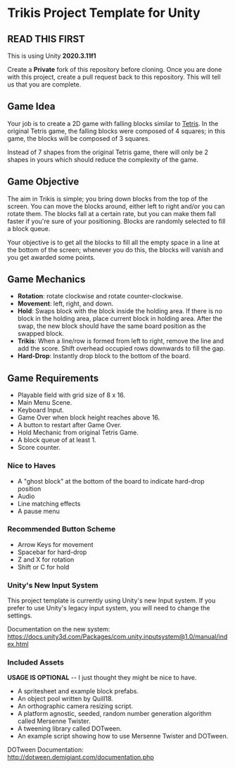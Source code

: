 # Trikis Project Template for Unity

## READ THIS FIRST

This is using Unity **2020.3.11f1**

Create a **Private** fork of this repository before cloning. Once you are done with this project, create a pull request back to this repository. This will tell us that you are complete.

## Game Idea

Your job is to create a 2D game with falling blocks similar to [Tetris](https://tetris.com/play-tetris/). In the original Tetris game, the falling blocks were composed of 4 squares; in this game, the blocks will be composed of 3 squares.

Instead of 7 shapes from the original Tetris game, there will only be 2 shapes in yours which should reduce the complexity of the game.

## Game Objective

The aim in Trikis is simple; you bring down blocks from the top of the screen. You can move the blocks around, either left to right and/or you can rotate them. The blocks fall at a certain rate, but you can make them fall faster if you're sure of your positioning. Blocks are randomly selected to fill a block queue.

Your objective is to get all the blocks to fill all the empty space in a line at the bottom of the screen; whenever you do this, the blocks will vanish and you get awarded some points.

## Game Mechanics

* **Rotation**: rotate clockwise and rotate counter-clockwise.
* **Movement**: left, right, and down.
* **Hold**: Swaps block with the block inside the holding area. If there is no block in the holding area, place current block in holding area. After the swap, the new block should have the same board position as the swapped block.
* **Trikis**: When a line/row is formed from left to right, remove the line and add the score. Shift overhead occupied rows downwards to fill the gap.
* **Hard-Drop**: Instantly drop block to the bottom of the board.

## Game Requirements

* Playable field with grid size of 8 x 16.
* Main Menu Scene.
* Keyboard Input.
* Game Over when block height reaches above 16.
* A button to restart after Game Over.
* Hold Mechanic from original Tetris Game.
* A block queue of at least 1.
* Score counter.

### Nice to Haves

* A "ghost block" at the bottom of the board to indicate hard-drop position
* Audio
* Line matching effects
* A pause menu

### Recommended Button Scheme

* Arrow Keys for movement
* Spacebar for hard-drop
* Z and X for rotation
* Shift or C for hold

### Unity's New Input System

This project template is currently using Unity's new Input system. If you prefer to use Unity's legacy input system, you will need to change the settings.

Documentation on the new system:
<https://docs.unity3d.com/Packages/com.unity.inputsystem@1.0/manual/index.html>

### Included Assets

**USAGE IS OPTIONAL** -- I just thought they might be nice to have.

* A spritesheet and example block prefabs.
* An object pool written by Quill18.
* An orthographic camera resizing script.
* A platform agnostic, seeded, random number generation algorithm called Mersenne Twister.
* A tweening library called DOTween.
* An example script showing how to use Mersenne Twister and DOTween.

DOTween Documentation: <http://dotween.demigiant.com/documentation.php>